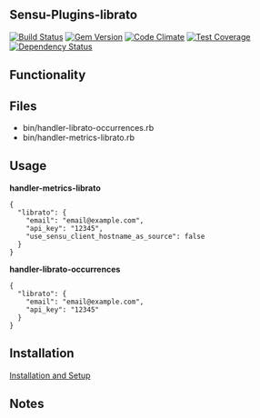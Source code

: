 ## Sensu-Plugins-librato

[![Build Status](https://travis-ci.org/sensu-plugins/sensu-plugins-librato.svg?branch=master)](https://travis-ci.org/sensu-plugins/sensu-plugins-librato)
[![Gem Version](https://badge.fury.io/rb/sensu-plugins-librato.svg)](http://badge.fury.io/rb/sensu-plugins-librato)
[![Code Climate](https://codeclimate.com/github/sensu-plugins/sensu-plugins-librato/badges/gpa.svg)](https://codeclimate.com/github/sensu-plugins/sensu-plugins-librato)
[![Test Coverage](https://codeclimate.com/github/sensu-plugins/sensu-plugins-librato/badges/coverage.svg)](https://codeclimate.com/github/sensu-plugins/sensu-plugins-librato)
[![Dependency Status](https://gemnasium.com/sensu-plugins/sensu-plugins-librato.svg)](https://gemnasium.com/sensu-plugins/sensu-plugins-librato)

## Functionality

## Files
 * bin/handler-librato-occurrences.rb
 * bin/handler-metrics-librato.rb

## Usage

**handler-metrics-librato**
```
{
  "librato": {
    "email": "email@example.com",
    "api_key": "12345",
    "use_sensu_client_hostname_as_source": false
  }
}
```

**handler-librato-occurrences**
```
{
  "librato": {
    "email": "email@example.com",
    "api_key": "12345"
  }
}
```

## Installation

[Installation and Setup](http://sensu-plugins.io/docs/installation_instructions.html)

## Notes

